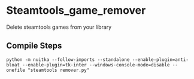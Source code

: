 # Steamtools_game_remover
Delete steamtools games from your library

## Compile Steps 

`python -m nuitka --follow-imports --standalone --enable-plugin=anti-bloat --enable-plugin=tk-inter --windows-console-mode=disable --onefile "steamtools remover.py"`
